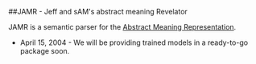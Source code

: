 ##JAMR - Jeff and sAM's abstract meaning Revelator

JAMR is a semantic parser for the [Abstract Meaning Representation](http://amr.isi.edu/).

- April 15, 2004 - We will be providing trained models in a ready-to-go package soon.
